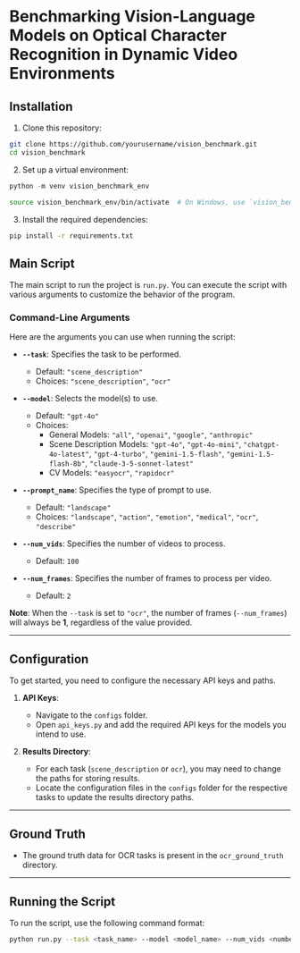 # Benchmarking Vision-Language Models on Optical Character Recognition in Dynamic Video Environments

## Installation 
1. Clone this repository:
```bash
git clone https://github.com/yourusername/vision_benchmark.git
cd vision_benchmark
```
2. Set up a virtual environment:
```python
python -m venv vision_benchmark_env
```
```bash
source vision_benchmark_env/bin/activate  # On Windows, use `vision_benchmark_env\Scripts\activate`
```
3. Install the required dependencies:
```bash
pip install -r requirements.txt
```

## Main Script  

The main script to run the project is `run.py`. You can execute the script with various arguments to customize the behavior of the program.  

### Command-Line Arguments  

Here are the arguments you can use when running the script:  

- **`--task`**: Specifies the task to be performed.  
  - Default: `"scene_description"`  
  - Choices: `"scene_description"`, `"ocr"`  

- **`--model`**: Selects the model(s) to use.  
  - Default: `"gpt-4o"`  
  - Choices:  
    - General Models: `"all"`, `"openai"`, `"google"`, `"anthropic"`  
    - Scene Description Models: `"gpt-4o"`, `"gpt-4o-mini"`, `"chatgpt-4o-latest"`, `"gpt-4-turbo"`, `"gemini-1.5-flash"`, `"gemini-1.5-flash-8b"`, `"claude-3-5-sonnet-latest"`  
    - CV Models: `"easyocr"`, `"rapidocr"`  

- **`--prompt_name`**: Specifies the type of prompt to use.  
  - Default: `"landscape"`  
  - Choices: `"landscape"`, `"action"`, `"emotion"`, `"medical"`, `"ocr"`, `"describe"`  

- **`--num_vids`**: Specifies the number of videos to process.  
  - Default: `100`  

- **`--num_frames`**: Specifies the number of frames to process per video.  
  - Default: `2`  

**Note**: When the `--task` is set to `"ocr"`, the number of frames (`--num_frames`) will always be **1**, regardless of the value provided.  

---

## Configuration  

To get started, you need to configure the necessary API keys and paths.  

1. **API Keys**:  
   - Navigate to the `configs` folder.  
   - Open `api_keys.py` and add the required API keys for the models you intend to use.  

2. **Results Directory**:  
   - For each task (`scene_description` or `ocr`), you may need to change the paths for storing results.  
   - Locate the configuration files in the `configs` folder for the respective tasks to update the results directory paths.  

---

## Ground Truth  

- The ground truth data for OCR tasks is present in the `ocr_ground_truth` directory.   

---

## Running the Script  

To run the script, use the following command format:  

```bash
python run.py --task <task_name> --model <model_name> --num_vids <number_of_videos> --num_frames <number_of_frames> --prompt_name <prompt_type>
